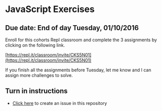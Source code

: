 # JavaScript Exercises

## Due date: End of day Tuesday, 01/10/2016

Enroll for this cohorts Repl classroom and complete the 3 assignments by clicking on the following link.

[https://repl.it/classroom/invite/CKS5N01](https://repl.it/classroom/invite/CKS5N01)

If you finish all the assignments before Tuesday, let me know and I can assign more challenges to solve.

## Turn in instructions

* [Click here](https://www.github.com/OriginCodeAcademy/Cohort8/issues/new?title=01-JavaScriptExercises&body=1.%20How%20many%20of%20the%20exercises%20were%20you%20able%20to%20complete%3F%0A%0A2.%20Which%20was%20the%20most%20difficult%20exercise%20for%20you%20to%20complete%3F) to create an issue in this repository